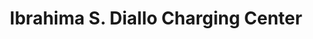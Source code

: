 ---
title: "Ibrahima S. Diallo Charging Center"
url: /zwedru/ibrahima-s-diallo-charging-center/
shop: electronics
---